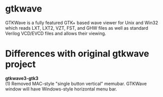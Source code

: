 # gtkwave
GTKWave is a fully featured GTK+ based wave viewer for Unix and Win32 which reads LXT, LXT2, VZT, FST, and GHW files as well as standard Verilog VCD/EVCD files and allows their viewing.

# Differences with original gtkwave project

**gtkwave3-gtk3**  
(1) Removed MAC-style "single button vertical" memubar. GTKWave window will have Windows-style horizontal menu bar.
